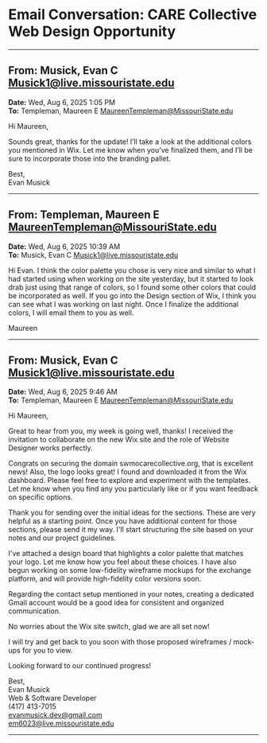 # Email Conversation: CARE Collective Web Design Opportunity

---
## **From:** Musick, Evan C <Musick1@live.missouristate.edu>  
**Date:** Wed, Aug 6, 2025 1:05 PM  
**To:** Templeman, Maureen E <MaureenTempleman@MissouriState.edu>  

Hi Maureen,

Sounds great, thanks for the update! I’ll take a look at the additional colors you mentioned in Wix. Let me know when you’ve finalized them, and I’ll be sure to incorporate those into the branding pallet.

Best,  
Evan Musick

---
## **From:** Templeman, Maureen E <MaureenTempleman@MissouriState.edu>  
**Date:** Wed, Aug 6, 2025 10:39 AM  
**To:** Musick, Evan C <Musick1@live.missouristate.edu>  

Hi Evan. I think the color palette you chose is very nice and similar to what I had started using when working on the site yesterday, but it started to look drab just using that range of colors, so I found some other colors that could be incorporated as well. If you go into the Design section of Wix, I think you can see what I was working on last night. Once I finalize the additional colors, I will email them to you as well.

Maureen

---
## **From:** Musick, Evan C <Musick1@live.missouristate.edu>  
**Date:** Wed, Aug 6, 2025 9:46 AM  
**To:** Templeman, Maureen E <MaureenTempleman@MissouriState.edu>  

Hi Maureen,

Great to hear from you, my week is going well, thanks! I received the invitation to collaborate on the new Wix site and the role of Website Designer works perfectly.

Congrats on securing the domain swmocarecollective.org, that is excellent news! Also, the logo looks great! I found and downloaded it from the Wix dashboard. Please feel free to explore and experiment with the templates. Let me know when you find any you particularly like or if you want feedback on specific options.

Thank you for sending over the initial ideas for the sections. These are very helpful as a starting point. Once you have additional content for those sections, please send it my way. I'll start structuring the site based on your notes and our project guidelines.

I've attached a design board that highlights a color palette that matches your logo. Let me know how you feel about these choices. I have also begun working on some low-fidelity wireframe mockups for the exchange platform, and will provide high-fidelity color versions soon.

Regarding the contact setup mentioned in your notes, creating a dedicated Gmail account would be a good idea for consistent and organized communication.

No worries about the Wix site switch, glad we are all set now!

I will try and get back to you soon with those proposed wireframes / mock-ups for you to view.

Looking forward to our continued progress!

Best,  
Evan Musick  
Web & Software Developer  
(417) 413-7015  
evanmusick.dev@gmail.com  
em6023@live.missouristate.edu

---

